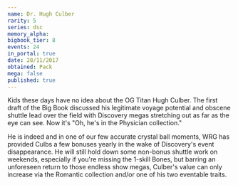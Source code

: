 ```yaml
---
name: Dr. Hugh Culber
rarity: 5
series: dsc
memory_alpha:
bigbook_tier: 8
events: 24
in_portal: true
date: 28/11/2017
obtained: Pack
mega: false
published: true
---
```


Kids these days have no idea about the OG Titan Hugh Culber. The first draft of the Big Book discussed his legitimate voyage potential and obscene shuttle lead over the field with Discovery megas stretching out as far as the eye can see. Now it's "Oh, he's in the Physician collection."

He is indeed and in one of our few accurate crystal ball moments, WRG has provided Culbs a few bonuses yearly in the wake of Discovery's event disappearance. He will still hold down some non-bonus shuttle work on weekends, especially if you're missing the 1-skill Bones, but barring an unforeseen return to those endless show megas, Culber's value can only increase via the Romantic collection and/or one of his two eventable traits.

